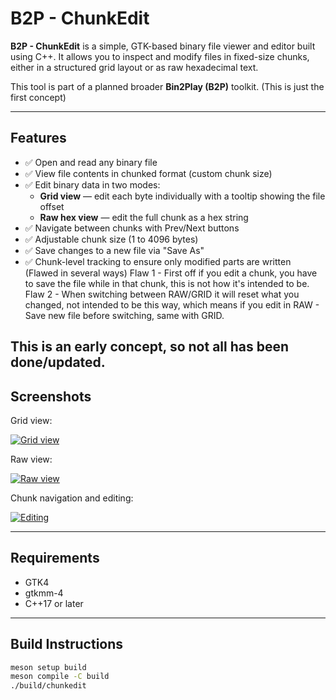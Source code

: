 # B2P - ChunkEdit

**B2P - ChunkEdit** is a simple, GTK-based binary file viewer and editor built using C++. It allows you to inspect and modify files in fixed-size chunks, either in a structured grid layout or as raw hexadecimal text.

This tool is part of a planned broader **Bin2Play (B2P)** toolkit. (This is just the first concept)

---

## Features

- ✅ Open and read any binary file
- ✅ View file contents in chunked format (custom chunk size)
- ✅ Edit binary data in two modes:
  - **Grid view** — edit each byte individually with a tooltip showing the file offset
  - **Raw hex view** — edit the full chunk as a hex string
- ✅ Navigate between chunks with Prev/Next buttons
- ✅ Adjustable chunk size (1 to 4096 bytes)
- ✅ Save changes to a new file via "Save As"
- ✅ Chunk-level tracking to ensure only modified parts are written (Flawed in several ways)
  Flaw 1 - First off if you edit a chunk, you have to save the file while in that chunk, this is not how it's intended to be.
  Flaw 2 - When switching between RAW/GRID it will reset what you changed, not intended to be this way, which means if you edit in RAW - Save new file before switching, same with GRID.

This is an early concept, so not all has been done/updated.
---

## Screenshots

Grid view:

[![Grid view](https://i.ibb.co/xSRC2PWH/Screenshot-from-2025-07-06-11-02-22.png)](https://ibb.co/1fwv0h16)

Raw view:

[![Raw view](https://i.ibb.co/tPbrL5NR/Screenshot-from-2025-07-06-11-06-54.png)](https://ibb.co/cXNnYdpq)

Chunk navigation and editing:

[![Editing](https://i.ibb.co/8L8Zy1b0/Screenshot-from-2025-07-06-11-07-07.png)](https://ibb.co/4nNrbh27)

---

## Requirements

- GTK4
- gtkmm-4
- C++17 or later

---

## Build Instructions

```bash
meson setup build
meson compile -C build
./build/chunkedit
